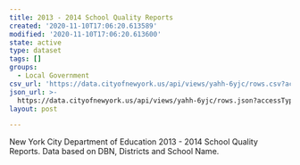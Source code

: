 ```yaml
---
title: 2013 - 2014 School Quality Reports
created: '2020-11-10T17:06:20.613589'
modified: '2020-11-10T17:06:20.613600'
state: active
type: dataset
tags: []
groups:
  - Local Government
csv_url: 'https://data.cityofnewyork.us/api/views/yahh-6yjc/rows.csv?accessType=DOWNLOAD'
json_url: >-
  https://data.cityofnewyork.us/api/views/yahh-6yjc/rows.json?accessType=DOWNLOAD
layout: post

---
```

New York City Department of Education 2013 - 2014 School Quality Reports.
Data based on DBN, Districts and School Name.

